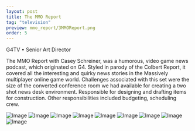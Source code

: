 ```yaml
---
layout: post
title: The MMO Report
tag: "television"
preview: mmo_report/3MMOReport.png
order: 5
---
```

G4TV • Senior Art Director

The MMO Report with Casey Schreiner, was a humorous, video game news podcast, which originated on G4. Styled in parody of the Colbert Report, it covered all the interesting and quirky news stories in the Massively multiplayer online game world. Challenges associated with this set were the size of the converted conference room we had available for creating a two shot news desk environment. Responsible for designing and drafting items for construction. Other responsibilities included budgeting, scheduling crew.

![Image](1MMOReport.png)
![Image](2MMOReport.png)
![Image](3MMOReport.png)
![Image](4MMOReport.png)
![Image](5MMOReport.png)
![Image](6MMOReport.png)
![Image](7MMOReport.png)
![Image](8MMOReport.png)
![Image](9MMOReport.png)
